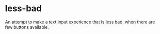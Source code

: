 # less-bad
An attempt to make a text input experience that is less bad, when there are few buttons available.
